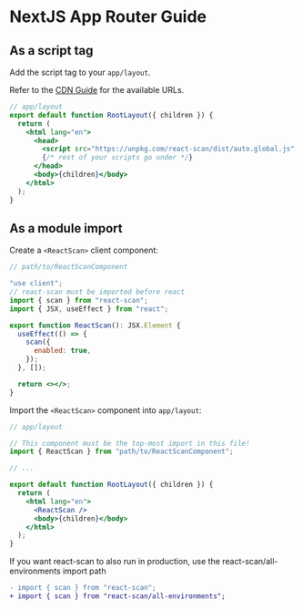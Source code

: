 # NextJS App Router Guide

## As a script tag

Add the script tag to your `app/layout`.

Refer to the [CDN Guide](https://github.com/aidenybai/react-scan/blob/main/docs/installation/cdn.md) for the available URLs.

```jsx
// app/layout
export default function RootLayout({ children }) {
  return (
    <html lang="en">
      <head>
        <script src="https://unpkg.com/react-scan/dist/auto.global.js" />
        {/* rest of your scripts go under */}
      </head>
      <body>{children}</body>
    </html>
  );
}
```

## As a module import

Create a `<ReactScan>` client component:

```jsx
// path/to/ReactScanComponent

"use client";
// react-scan must be imported before react
import { scan } from "react-scan";
import { JSX, useEffect } from "react";

export function ReactScan(): JSX.Element {
  useEffect(() => {
    scan({
      enabled: true,
    });
  }, []);

  return <></>;
}
```

Import the `<ReactScan>` component into `app/layout`:

```jsx
// app/layout

// This component must be the top-most import in this file!
import { ReactScan } from "path/to/ReactScanComponent";

// ...

export default function RootLayout({ children }) {
  return (
    <html lang="en">
      <ReactScan />
      <body>{children}</body>
    </html>
  );
}
```

If you want react-scan to also run in production, use the react-scan/all-environments import path
```diff
- import { scan } from "react-scan";
+ import { scan } from "react-scan/all-environments";
```

